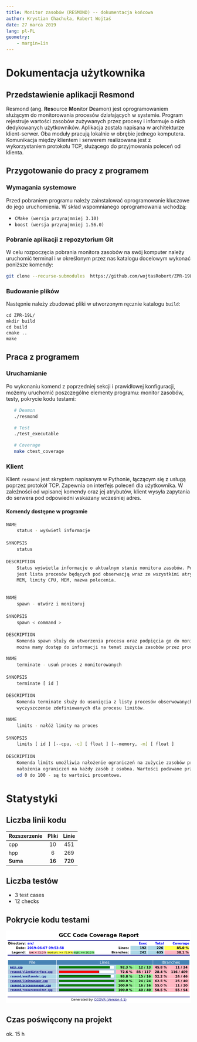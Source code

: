 ```yaml
---
title: Monitor zasobów (RESMOND) -- dokumentacja końcowa
author: Krystian Chachuła, Robert Wojtaś
date: 27 marca 2019
lang: pl-PL
geometry:
    - margin=1in
---
```


# Dokumentacja użytkownika
## Przedstawienie aplikacji Resmond
Resmond (ang. **Res**ource **Mon**itor **D**eamon) jest oprogramowaniem służącym do monitorowania 
procesów działających w systemie. Program rejestruje wartości zasobów zużywanych przez procesy i 
informuje o nich dedykowanych użytkowników. Aplikacja została napisana w architekturze klient-serwer. 
Oba moduły pracują lokalnie w obrębie jednego komputera. Komunikacja między klientem i 
serwerem realizowana jest z wykorzystaniem protokołu TCP, służącego do przyjmowania poleceń od 
klienta. 

## Przygotowanie do pracy z programem
### Wymagania systemowe
Przed pobraniem programu należy zainstalować oprogramowanie kluczowe do jego uruchomienia. W skład 
wspomnianego oprogramowania wchodzą:

* ```CMake (wersja przynajmniej 3.10)```
* ```boost (wersja przynajmniej 1.56.0)```

### Pobranie aplikacji z repozytorium Git
W celu rozpoczęcia pobrania monitora zasobów na swój komputer należy uruchomić terminal i w określonym 
 przez nas katalogu docelowym wykonać poniższe komendy:

```bash
git clone --recurse-submodules  https://github.com/wojtasRobert/ZPR-19L.git
```

### Budowanie plików
Następnie należy zbudować pliki w utworzonym ręcznie katalogu ```build```:

```
cd ZPR-19L/
mkdir build
cd build
cmake ..
make
```

## Praca z programem
### Uruchamianie
Po wykonaniu komend z poprzedniej sekcji i prawidłowej konfiguracji, możemy uruchomić poszczególne elementy programu: monitor
 zasobów, testy, pokrycie kodu testami:

```bash
   # Deamon
   ./resmond
```

```bash
   # Test
   ./test_executable
```

```bash
   # Coverage
   make ctest_coverage
```


### Klient
Klient ```resmond``` jest skryptem napisanym w Pythonie, łączącym się z usługą poprzez protokół TCP. 
Zapewnia on interfejs poleceń dla użytkownika. W zależności od wpisanej komendy oraz jej atrybutów, klient 
wysyła zapytania do serwera pod odpowiedni wskazany wcześniej adres. 

#### Komendy dostępne w programie

```bash
NAME
    status - wyświetl informacje 
    
SYNOPSIS
    status
    
DESCRIPTION
    Status wyświetla informacje o aktualnym stanie monitora zasobów. Po wywołaniu komendy drukowana 
    jest lista procesów będących pod obserwacją wraz ze wszystkimi atrybutami (id procesu, zużycie CPU, 
    MEM, limity CPU, MEM, nazwa polecenia. 
    
```

```bash
NAME
    spawn - utwórz i monitoruj
    
SYNOPSIS
    spawn < command > 
    
DESCRIPTION
    Komenda spawn służy do utworzenia procesu oraz podpięcia go do monitora zasobów. Po utworzeniu 
    można mamy dostęp do informacji na temat zużycia zasobów przez proces.    
```

```bash
NAME
    terminate - usuń proces z monitorowanych
    
SYNOPSIS
    terminate [ id ] 
    
DESCRIPTION
    Komenda terminate służy do usunięcia z listy procesów obserwowanych przez monitor zasobów oraz 
    wyczyszczenie zdefiniowanych dla procesu limitów.
```

```bash
NAME
    limits - nałóż limity na proces
    
SYNOPSIS
    limits [ id ] [--cpu, -c] [ float ] [--memory, -m] [ float ]
    
DESCRIPTION
    Komenda limits umożliwia nałożenie ograniczeń na zużycie zasobów przez procesy. Istnieje możliwość 
    nałożenia ograniczeń na każdy zasób z osobna. Wartości podawane przez użytkownika powinny być w zakresie 
    od 0 do 100 - są to wartości procentowe.
```

# Statystyki

## Liczba linii kodu

| Rozszerzenie | Pliki  | Linie   |
| ------------ | :----: | :-----: |
| cpp          | 10     | 451     |
| hpp          | 6      | 269     |
| **Suma**     | **16** | **720** |

## Liczba testów

* 3 test cases
* 12 checks

## Pokrycie kodu testami

![](cov.png)

## Czas poświęcony na projekt

ok. 15 h